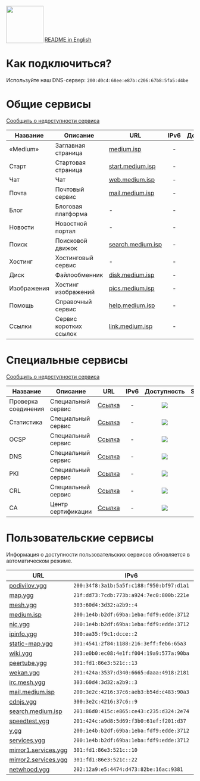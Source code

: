 <br/>
<img align="left" src="https://i.imgur.com/jwwzAxj.png" width="100px">
<br/><br/><br/><br/>

[README in English](README.en.md)

# Как подключиться?
Используйте наш DNS-сервер: `200:d0c4:68ee:e87b:c206:67b8:5fa5:d4be`

# Общие сервисы
[Сообщить о недоступности сервиса](https://github.com/medium-isp/medium-dns/issues/new)

| Название     	| Описание                    	| URL                         	| IPv6  	      | Доступность 	| SSL | Безопасность |
|-------------- |------------------------------ |------------------------------ |:-------------:|:-------------:|:---:|:--:|
| «Medium» 	| Заглавная страница            | [medium.isp](https://medium.isp/)                   	| -              	| ![](https://img.shields.io/badge/доступен-success.svg)            	| ✅ | <a href="https://github.com/medium-isp/certification-authority/blob/master/certs/Medium_Domain_Validation_Secure_Server_CA.crt"><img src="https://img.shields.io/badge/%F0%9F%94%92-защищён-success.svg"></a> |
| Старт 	| Стартовая страница            | [start.medium.isp](https://start.medium.isp/)                   	| -              	| ![](https://img.shields.io/badge/доступен-success.svg)            	| ✅ | <a href="https://github.com/medium-isp/certification-authority/blob/master/certs/Medium_Domain_Validation_Secure_Server_CA.crt"><img src="https://img.shields.io/badge/%F0%9F%94%92-защищён-success.svg"></a> |
| Чат   		| Чат             	| [web.medium.isp](https://web.medium.isp/)              	| -              	| ![](https://img.shields.io/badge/доступен-success.svg)            	| ✅ | <a href="https://github.com/medium-isp/certification-authority/blob/master/certs/Medium_Domain_Validation_Secure_Server_CA.crt"><img src="https://img.shields.io/badge/%F0%9F%94%92-защищён-success.svg"></a> |
| Почта   	| Почтовый сервис             	| [mail.medium.isp](https://mail.medium.isp/) | - | ![](https://img.shields.io/badge/доступен-success.svg)            	| ✅ | <a href="https://github.com/medium-isp/certification-authority/blob/master/certs/Quora_CA.crt"><img src="https://img.shields.io/badge/%F0%9F%94%92-защищён-success.svg"></a> |
| Блог   	| Блоговая платформа            | - | - | ![](https://img.shields.io/badge/нет_информации-inactive.svg)            	| - | - |
| Новости   	| Новостной портал             	| - | - | ![](https://img.shields.io/badge/нет_информации-inactive.svg)            	| - | - |
| Поиск   	| Поисковой движок             	| [search.medium.isp](https://search.medium.isp/) | - | ![](https://img.shields.io/badge/доступен-success.svg)            	| ✅ | <a href="https://github.com/medium-isp/certification-authority/blob/master/certs/Medium_Domain_Validation_Secure_Server_CA.crt"><img src="https://img.shields.io/badge/%F0%9F%94%92-защищён-success.svg"></a> |
| Хостинг   	| Хостинговый сервис	        | - | - | ![](https://img.shields.io/badge/нет_информации-inactive.svg)            	| - | - |
| Диск   	| Файлообменник                	| [disk.medium.isp](https://disk.medium.isp/)              	| -              	| ![](https://img.shields.io/badge/доступен-success.svg)            	| ✅ | <a href="https://github.com/medium-isp/certification-authority/blob/master/certs/Medium_Domain_Validation_Secure_Server_CA.crt"><img src="https://img.shields.io/badge/%F0%9F%94%92-защищён-success.svg"></a> |
| Изображения   | Хостинг изображений           | [pics.medium.isp](https://pics.medium.isp/)              	| -              	| ![](https://img.shields.io/badge/доступен-success.svg)            	| ✅ | <a href="https://github.com/medium-isp/certification-authority/blob/master/certs/Medium_Domain_Validation_Secure_Server_CA.crt"><img src="https://img.shields.io/badge/%F0%9F%94%92-защищён-success.svg"></a> |
| Помощь   	| Справочный сервис             | [help.medium.isp](https://help.medium.isp/)              	| -              	| ![](https://img.shields.io/badge/доступен-success.svg)            	| ✅ | <a href="https://github.com/medium-isp/certification-authority/blob/master/certs/Medium_Domain_Validation_Secure_Server_CA.crt"><img src="https://img.shields.io/badge/%F0%9F%94%92-защищён-success.svg"></a> |
| Ссылки   	| Сервис коротких ссылок        | [link.medium.isp](https://link.medium.isp/)              	| -              	| ![](https://img.shields.io/badge/доступен-success.svg)            	| ✅ | <a href="https://github.com/medium-isp/certification-authority/blob/master/certs/Medium_Domain_Validation_Secure_Server_CA.crt"><img src="https://img.shields.io/badge/%F0%9F%94%92-защищён-success.svg"></a> |

# Специальные сервисы
[Сообщить о недоступности сервиса](https://github.com/medium-isp/medium-dns/issues/new)

| Название     	| Описание                    	| URL                         	| IPv6  	      | Доступность 	| SSL | Безопасность |
|-------------- |------------------------------ |------------------------------ |:-------------:|:-------------:|:---:|:--:|
| Проверка соединения 	| Специальный сервис        	| [Ссылка](http://connectivitycheck.medium.isp/) 	| -              	| ![](https://img.shields.io/badge/доступен-success.svg)            	| ✅ | <a href="https://github.com/medium-isp/certification-authority/blob/master/certs/Medium_Domain_Validation_Secure_Server_CA.crt"><img src="https://img.shields.io/badge/%F0%9F%94%92-защищён-success.svg"></a> |
| Статистика 	| Специальный сервис        	| [Ссылка](https://stats.medium.isp/) 	| -              	| ![](https://img.shields.io/badge/доступен-success.svg)            	| ✅ | <a href="https://github.com/medium-isp/certification-authority/blob/master/certs/Medium_Domain_Validation_Secure_Server_CA.crt"><img src="https://img.shields.io/badge/%F0%9F%94%92-защищён-success.svg"></a> |
| OCSP 	| Специальный сервис        	| [Ссылка](http://ocsp.medium.isp/) 	| -              	| ![](https://img.shields.io/badge/доступен-success.svg)            	| ❌ | - |
| DNS 	| Специальный сервис        	| [Ссылка](https://dns.medium.isp/) 	| -              	| ![](https://img.shields.io/badge/доступен-success.svg)            	| ✅ | <a href="https://github.com/medium-isp/certification-authority/blob/master/certs/Medium_Domain_Validation_Secure_Server_CA.crt"><img src="https://img.shields.io/badge/%F0%9F%94%92-защищён-success.svg"></a> |
| PKI 	| Специальный сервис        	| [Ссылка](https://pki.medium.isp/) 	| -              	| ![](https://img.shields.io/badge/доступен-success.svg)            	| ✅ | <a href="https://github.com/medium-isp/certification-authority/blob/master/certs/Medium_Domain_Validation_Secure_Server_CA.crt"><img src="https://img.shields.io/badge/%F0%9F%94%92-защищён-success.svg"></a> |
| CRL 	| Специальный сервис        	| [Ссылка](http://crl.medium.isp/) 	| -              	| ![](https://img.shields.io/badge/доступен-success.svg)            	| ❌ | - |
| CA 	| Центр сертификации            | [Ссылка](https://secure.medium.isp/)                   	| -              	| ![](https://img.shields.io/badge/доступен-success.svg)            	| ✅ | <a href="https://github.com/medium-isp/certification-authority/blob/master/certs/Medium_Domain_Validation_Secure_Server_CA.crt"><img src="https://img.shields.io/badge/%F0%9F%94%92-защищён-success.svg"></a> |

# Пользовательские сервисы
Информация о доступности пользовательских сервисов обновляется в автоматическом режиме.

| URL                       	| IPv6 	        | Доступность 	| SSL | Безопасность |
|------------------------------ |---------------|:-------------:|:---:|:------------:|
| [podivilov.ygg](https://podivilov.ygg/) | `200:34f8:3a1b:5a5f:c188:f950:bf97:d1a1` | ![](https://img.shields.io/badge/доступен-success.svg) | ✅ | <a href="https://github.com/medium-isp/medium-pki/blob/master/certs/Medium_Domain_Validation_Secure_Server_CA.crt"><img src="https://img.shields.io/badge/%F0%9F%94%92-защищён-success.svg"></a> |
| [map.ygg](http://map.ygg/) | `21f:dd73:7cdb:773b:a924:7ec0:800b:221e` | ![](https://img.shields.io/badge/доступен-success.svg) | ❌ | - |
| [mesh.ygg](https://mesh.ygg/) | `303:60d4:3d32:a2b9::4` | ![](https://img.shields.io/badge/доступен-success.svg) | ✅ | <a href="https://github.com/medium-isp/medium-pki/blob/master/certs/Medium_Domain_Validation_Secure_Server_CA.crt"><img src="https://img.shields.io/badge/%F0%9F%94%92-защищён-success.svg"></a> |
| [medium.isp](https://medium.isp/) | `200:1e4b:b2df:69ba:1eba:fdf9:edde:3712` | ![](https://img.shields.io/badge/доступен-success.svg) | ✅ | <a href="https://github.com/medium-isp/medium-pki/blob/master/certs/Medium_Domain_Validation_Secure_Server_CA.crt"><img src="https://img.shields.io/badge/%F0%9F%94%92-защищён-success.svg"></a> |
| [nic.ygg](http://nic.ygg/) | `200:1e4b:b2df:69ba:1eba:fdf9:edde:3712` | ![](https://img.shields.io/badge/доступен-success.svg) | ❌ | - |
| [ipinfo.ygg](http://ipinfo.ygg/) | `300:aa35:f9c1:dcce::2` | ![](https://img.shields.io/badge/доступен-success.svg) | ❌ | - |
| [static-map.ygg](http://static-map.ygg/) | `301:4541:2f84:1188:216:3eff:feb6:65a3` | ![](https://img.shields.io/badge/доступен-success.svg) | ❌ | - |
| [wiki.ygg](http://wiki.ygg/) | `203:e0b0:ec08:4e1f:f004:19a9:577a:90ba` | ![](https://img.shields.io/badge/доступен-success.svg) | ❌ | - |
| [peertube.ygg](http://peertube.ygg/) | `301:fd1:86e3:521c::13` | ![](https://img.shields.io/badge/доступен-success.svg) | ❌ | - |
| [wekan.ygg](http://wekan.ygg/) | `201:424a:3537:d340:6665:daaa:4918:2181` | ![](https://img.shields.io/badge/доступен-success.svg) | ❌ | - |
| [irc.mesh.ygg](http://irc.mesh.ygg/) | `303:60d4:3d32:a2b9::3` | ![](https://img.shields.io/badge/доступен-success.svg) | ❌ | - |
| [mail.medium.isp](https://mail.medium.isp/) | `200:3e2c:4216:37c6:aeb3:b54d:c483:90a3` | ![](https://img.shields.io/badge/доступен-success.svg) | ✅ | <a href="https://github.com/medium-isp/medium-pki/blob/master/certs/Quora_CA.crt"><img src="https://img.shields.io/badge/%F0%9F%94%92-защищён-success.svg"></a> |
| [cdnjs.ygg](http://cdnjs.ygg/) | `300:3e2c:4216:37c6::9` | ![](https://img.shields.io/badge/доступен-success.svg) | ❌ | - |
| [search.medium.isp](https://search.medium.isp/) | `201:86d0:415c:e865:ce43:c235:d324:2e74` | ![](https://img.shields.io/badge/доступен-success.svg) | ✅ | <a href="https://github.com/medium-isp/medium-pki/blob/master/certs/Quora_CA.crt"><img src="https://img.shields.io/badge/%F0%9F%94%92-защищён-success.svg"></a> |
| [speedtest.ygg](http://speedtest.ygg/) | `201:424c:a9d8:5d69:f3b0:61ef:f201:d37` | ![](https://img.shields.io/badge/доступен-success.svg) | ❌ | - |
| [y.gg](https://y.gg/) | `200:1e4b:b2df:69ba:1eba:fdf9:edde:3712` | ![](https://img.shields.io/badge/доступен-success.svg) | ✅ | <a href="https://github.com/medium-isp/medium-pki/blob/master/certs/Medium_Domain_Validation_Secure_Server_CA.crt"><img src="https://img.shields.io/badge/%F0%9F%94%92-защищён-success.svg"></a> |
| [services.ygg](http://services.ygg/) | `200:1e4b:b2df:69ba:1eba:fdf9:edde:3712` | ![](https://img.shields.io/badge/доступен-success.svg) | ❌ | - |
| [mirror1.services.ygg](http://mirror1.services.ygg/) | `301:fd1:86e3:521c::10` | ![](https://img.shields.io/badge/доступен-success.svg) | ❌ | - |
| [mirror2.services.ygg](http://mirror2.services.ygg/) | `301:fd1:86e3:521c::22` | ![](https://img.shields.io/badge/доступен-success.svg) | ❌ | - |
| [netwhood.ygg](https://netwhood.ygg/) | `202:12a9:e5:4474:d473:82be:16ac:9381` | ![](https://img.shields.io/badge/доступен-success.svg) | ✅ | <a href="https://github.com/medium-isp/medium-pki/blob/master/certs/Medium_Domain_Validation_Secure_Server_CA.crt"><img src="https://img.shields.io/badge/%F0%9F%94%92-защищён-success.svg"></a> |
